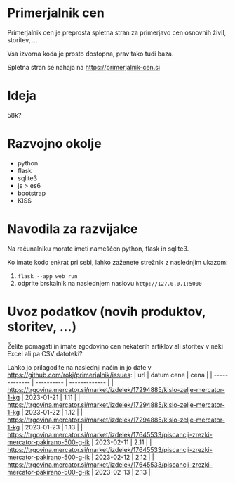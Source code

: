 # Primerjalnik cen

Primerjalnik cen je preprosta spletna stran za primerjavo cen osnovnih živil, storitev, ...  

Vsa izvorna koda je prosto dostopna, prav tako tudi baza.

Spletna stran se nahaja na https://primerjalnik-cen.si

# Ideja

58k?  

# Razvojno okolje

- python
- flask
- sqlite3
- js > es6
- bootstrap
- KISS

# Navodila za razvijalce

Na računalniku morate imeti nameščen python, flask in sqlite3.

Ko imate kodo enkrat pri sebi, lahko zaženete strežnik z naslednjim ukazom:  
1. `flask --app web run`
2. odprite brskalnik na naslednjem naslovu `http://127.0.0.1:5000`

# Uvoz podatkov (novih produktov, storitev, ...)

Želite pomagati in imate zgodovino cen nekaterih artiklov ali storitev v neki Excel ali pa CSV datoteki?

Lahko jo prilagodite na naslednji način in jo date v https://github.com/rokj/primerjalnik/issues:
| url  | datum cene | cena |
| ------------- | ---------- | ------------- |
| https://trgovina.mercator.si/market/izdelek/17294885/kislo-zelje-mercator-1-kg | 2023-01-21 | 1.11 |
| https://trgovina.mercator.si/market/izdelek/17294885/kislo-zelje-mercator-1-kg | 2023-01-22 | 1.12 |
| https://trgovina.mercator.si/market/izdelek/17294885/kislo-zelje-mercator-1-kg | 2023-01-23 | 1.13 |
| https://trgovina.mercator.si/market/izdelek/17645533/piscancji-zrezki-mercator-pakirano-500-g-ik | 2023-02-11 | 2.11 |
| https://trgovina.mercator.si/market/izdelek/17645533/piscancji-zrezki-mercator-pakirano-500-g-ik | 2023-02-12 | 2.12 |
| https://trgovina.mercator.si/market/izdelek/17645533/piscancji-zrezki-mercator-pakirano-500-g-ik | 2023-02-13 | 2.13 |



